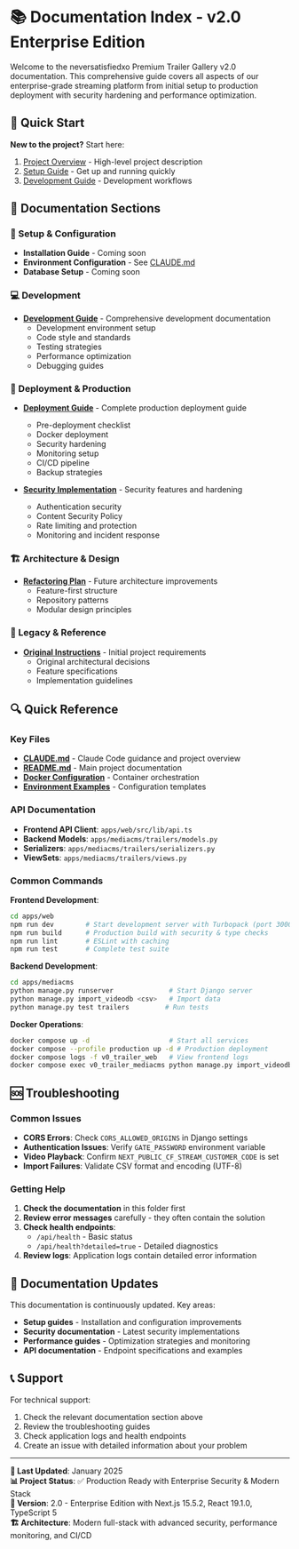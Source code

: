 # 📚 Documentation Index - v2.0 Enterprise Edition

Welcome to the neversatisfiedxo Premium Trailer Gallery v2.0 documentation. This comprehensive guide covers all aspects of our enterprise-grade streaming platform from initial setup to production deployment with security hardening and performance optimization.

## 🚀 Quick Start

**New to the project?** Start here:
1. [Project Overview](../README.md) - High-level project description
2. [Setup Guide](./setup/) - Get up and running quickly
3. [Development Guide](./development/DEVELOPMENT.md) - Development workflows

## 📖 Documentation Sections

### 🔧 Setup & Configuration
- **Installation Guide** - Coming soon
- **Environment Configuration** - See [CLAUDE.md](../CLAUDE.md#environment-configuration)
- **Database Setup** - Coming soon

### 💻 Development
- **[Development Guide](./development/DEVELOPMENT.md)** - Comprehensive development documentation
  - Development environment setup
  - Code style and standards
  - Testing strategies
  - Performance optimization
  - Debugging guides

### 🚀 Deployment & Production
- **[Deployment Guide](./deployment/DEPLOYMENT.md)** - Complete production deployment guide
  - Pre-deployment checklist
  - Docker deployment
  - Security hardening
  - Monitoring setup
  - CI/CD pipeline
  - Backup strategies

- **[Security Implementation](./deployment/SECURITY.md)** - Security features and hardening
  - Authentication security
  - Content Security Policy
  - Rate limiting and protection
  - Monitoring and incident response

### 🏗️ Architecture & Design
- **[Refactoring Plan](./architecture/Refactor_Modularity_Plan.md)** - Future architecture improvements
  - Feature-first structure
  - Repository patterns
  - Modular design principles

### 📜 Legacy & Reference
- **[Original Instructions](./legacy/MediaCMS_Cloudflare_TrailerSite_Instructions.md)** - Initial project requirements
  - Original architectural decisions
  - Feature specifications
  - Implementation guidelines

## 🔍 Quick Reference

### Key Files
- **[CLAUDE.md](../CLAUDE.md)** - Claude Code guidance and project overview
- **[README.md](../README.md)** - Main project documentation
- **[Docker Configuration](../docker-compose.yml)** - Container orchestration
- **[Environment Examples](../.env.production.example)** - Configuration templates

### API Documentation
- **Frontend API Client**: `apps/web/src/lib/api.ts`
- **Backend Models**: `apps/mediacms/trailers/models.py`
- **Serializers**: `apps/mediacms/trailers/serializers.py`
- **ViewSets**: `apps/mediacms/trailers/views.py`

### Common Commands

**Frontend Development**:
```bash
cd apps/web
npm run dev        # Start development server with Turbopack (port 3000)
npm run build      # Production build with security & type checks
npm run lint       # ESLint with caching
npm run test       # Complete test suite
```

**Backend Development**:
```bash
cd apps/mediacms
python manage.py runserver              # Start Django server
python manage.py import_videodb <csv>   # Import data
python manage.py test trailers         # Run tests
```

**Docker Operations**:
```bash
docker compose up -d                    # Start all services
docker compose --profile production up -d # Production deployment
docker compose logs -f v0_trailer_web   # View frontend logs
docker compose exec v0_trailer_mediacms python manage.py import_videodb /app/data/VideoDB.csv --user admin # Import data
```

## 🆘 Troubleshooting

### Common Issues
- **CORS Errors**: Check `CORS_ALLOWED_ORIGINS` in Django settings
- **Authentication Issues**: Verify `GATE_PASSWORD` environment variable
- **Video Playback**: Confirm `NEXT_PUBLIC_CF_STREAM_CUSTOMER_CODE` is set
- **Import Failures**: Validate CSV format and encoding (UTF-8)

### Getting Help
1. **Check the documentation** in this folder first
2. **Review error messages** carefully - they often contain the solution
3. **Check health endpoints**: 
   - `/api/health` - Basic status
   - `/api/health?detailed=true` - Detailed diagnostics
4. **Review logs**: Application logs contain detailed error information

## 🔄 Documentation Updates

This documentation is continuously updated. Key areas:

- **Setup guides** - Installation and configuration improvements
- **Security documentation** - Latest security implementations
- **Performance guides** - Optimization strategies and monitoring
- **API documentation** - Endpoint specifications and examples

## 📞 Support

For technical support:
1. Check the relevant documentation section above
2. Review the troubleshooting guides
3. Check application logs and health endpoints
4. Create an issue with detailed information about your problem

---

**📝 Last Updated**: January 2025  
**📊 Project Status**: ✅ Production Ready with Enterprise Security & Modern Stack  
**🚀 Version**: 2.0 - Enterprise Edition with Next.js 15.5.2, React 19.1.0, TypeScript 5  
**🏗️ Architecture**: Modern full-stack with advanced security, performance monitoring, and CI/CD